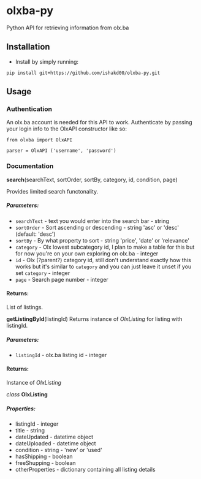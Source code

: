 # olxba-py
Python API for retrieving information from olx.ba

## Installation

* Install by simply running:

```
pip install git+https://github.com/ishakd00/olxba-py.git
```

## Usage

### Authentication

An olx.ba account is needed for this API to work. Authenticate by passing your login info to the OlxAPI constructor like so:

```
from olxba import OlxAPI 

parser = OlxAPI ('username', 'password')
```
### Documentation

**search**(searchText, sortOrder, sortBy, category, id, condition, page)

Provides limited search functonality. 
##### Parameters:
* `searchText` -  text you would enter into the search bar - string
* `sortOrder` - Sort ascending or descending - string 'asc' or 'desc' (default: 'desc')
* `sortBy` - By what property to sort - string 'price', 'date' or 'relevance'
* `category` - Olx lowest subcategory id, I plan to make a table for this but for now you're on your own exploring on olx.ba - integer
* `id` - Olx (?parent?) category id, still don't understand exactly how this works but it's similar to `category` and you can just leave it unset if you set `category` - integer
* `page` - Search page number - integer

#### Returns:
List of listings.

**getListingById**(listingId)
Returns instance of *OlxListing* for listing with listingId.

##### Parameters:
* `listingId` - olx.ba listing id - integer

#### Returns:
Instance of *OlxListing* 

*class* **OlxListing**
    
##### Properties:

* listingId - integer
* title - string
* dateUpdated - datetime object
* dateUploaded - datetime object
* condition - string - 'new' or 'used'
* hasShipping - boolean
* freeShupping - boolean
* otherProperties - dictionary containing all listing details
    


